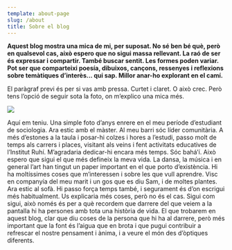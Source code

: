 ```yaml
---
template: about-page
slug: /about
title: Sobre el blog
---
```

**Aquest blog mostra una mica de mi, per suposat. No sé ben bé què, però en qualsevol cas, això espero que no sigui massa rellevant. La raó de ser és expressar i compartir. També buscar sentit. Les formes poden variar. Pot ser que comparteixi poesía, dibuixos, cançons, ressenyes i reflexions sobre temàtiques d’interès... qui sap. Millor anar-ho explorant en el camí.**

El paràgraf previ és per si vas amb pressa. Curtet i claret. O això crec. Però tens l’opció de seguir sota la foto, on m’explico una mica més.

![](/assets/259e873d-bbe4-4862-96a2-a6278b1d4f3e.jpeg)

Aquí em teniu. Una simple foto d’anys enrere en el meu període d’estudiant de sociologia. Ara estic amb el màster. Al meu barri sóc líder comunitària. A més d’estones a la taula i posar-hi colzes i hores a l’estudi, passo molt de temps als carrers i places, visitant als veins i fent activitats educatives de l’Institut Ruhí. M’agradaria dedicar-hi encara més temps. Sóc bahá’í. Això espero que sigui el que més defineix la meva vida. La dansa, la música i en general l’art han tingut un paper important en el que porto d’existència. Hi ha moltíssimes coses que m’interessen i sobre les que vull aprendre. Visc en companyía del meu marit i un gos que es diu Sam, i de moltes plantes. Ara estic al sofà. Hi passo força temps també, i segurament és d’on escrigui més habitualment. Us explicaria més coses, però no és el cas. Sigui com sigui, això només és per a què recordem que darrere del que veiem a la pantalla hi ha persones amb tota una història de vida. El que trobarem en aquest blog, clar que diu coses de la persona que hi ha al darrere, però més important que la font és l’aigua que en brota i que pugui contribuir a refrescar el nostre pensament i ànima, i a veure el món des d’òptiques diferents.